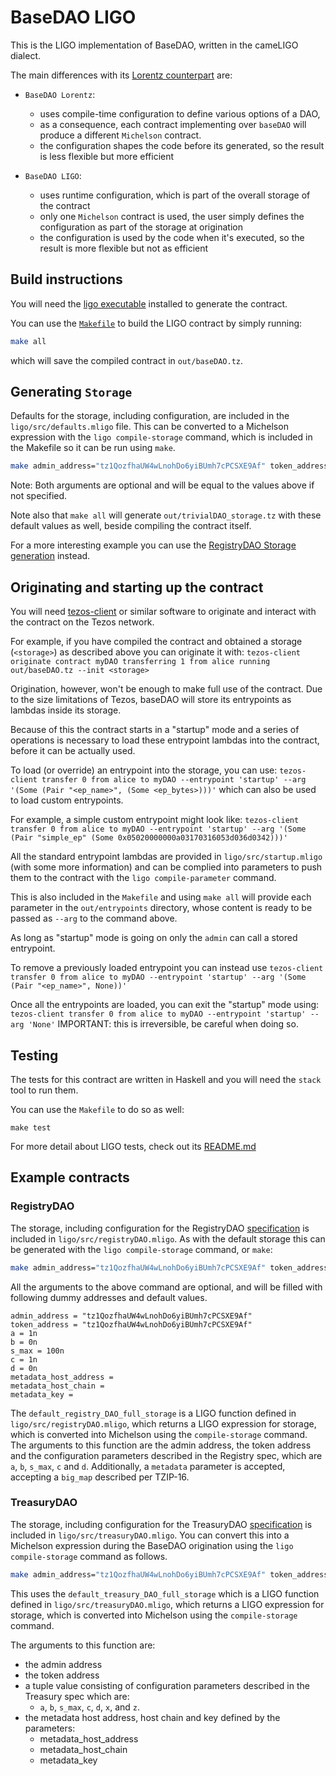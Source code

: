 # BaseDAO LIGO

This is the LIGO implementation of BaseDAO, written in the cameLIGO dialect.

The main differences with its [Lorentz counterpart](/README.md) are:
- `BaseDAO Lorentz`:
    - uses compile-time configuration to define various options of a DAO,
    - as a consequence, each contract implementing over `baseDAO` will produce a different `Michelson` contract.
    - the configuration shapes the code before its generated, so the result is less flexible but more efficient

- `BaseDAO LIGO`:
    - uses runtime configuration, which is part of the overall storage of the contract
    - only one `Michelson` contract is used, the user simply defines the configuration as part of the storage at origination
    - the configuration is used by the code when it's executed, so the result is more flexible but not as efficient

## Build instructions

You will need the [ligo executable](https://ligolang.org/docs/intro/installation) installed to generate the contract.

You can use the [`Makefile`](./Makefile) to build the LIGO contract by simply running:
```sh
make all
```
which will save the compiled contract in `out/baseDAO.tz`.

## Generating `Storage`

Defaults for the storage, including configuration, are included in the
`ligo/src/defaults.mligo` file.
This can be converted to a Michelson expression with the `ligo compile-storage`
command, which is included in the Makefile so it can be run using `make`.

```bash
make admin_address="tz1QozfhaUW4wLnohDo6yiBUmh7cPCSXE9Af" token_address="tz1QozfhaUW4wLnohDo6yiBUmh7cPCSXE9Af" out/trivialDAO_storage.tz
```

Note: Both arguments are optional and will be equal to the values above if not
specified.

Note also that `make all` will generate `out/trivialDAO_storage.tz` with these
default values as well, beside compiling the contract itself.

For a more interesting example you can use the
[RegistryDAO Storage generation](#registrydao) instead.

## Originating and starting up the contract

You will need [tezos-client](http://tezos.gitlab.io/introduction/howtoget.html) or similar software to originate and interact with the contract on the Tezos network.

For example, if you have compiled the contract and obtained a storage (`<storage>`) as described above you can originate it with:
`tezos-client originate contract myDAO transferring 1 from alice running out/baseDAO.tz --init <storage>`

Origination, however, won't be enough to make full use of the contract.
Due to the size limitations of Tezos, baseDAO will store its entrypoints as
lambdas inside its storage.

Because of this the contract starts in a "startup" mode and a series of operations
is necessary to load these entrypoint lambdas into the contract, before it can
be actually used.

To load (or override) an entrypoint into the storage, you can use:
`tezos-client transfer 0 from alice to myDAO --entrypoint 'startup' --arg '(Some (Pair "<ep_name>", (Some <ep_bytes>)))'`
which can also be used to load custom entrypoints.

For example, a simple custom entrypoint might look like:
`tezos-client transfer 0 from alice to myDAO --entrypoint 'startup' --arg '(Some (Pair "simple_ep" (Some 0x05020000000a03170316053d036d0342)))'`

All the standard entrypoint lambdas are provided in `ligo/src/startup.mligo`
(with some more information) and can be complied into parameters to push them to
the contract with the `ligo compile-parameter` command.

This is also included in the `Makefile` and using `make all` will provide each
parameter in the `out/entrypoints` directory, whose content is ready to be passed
as `--arg` to the command above.

As long as "startup" mode is going on only the `admin` can call a stored
entrypoint.

To remove a previously loaded entrypoint you can instead use
`tezos-client transfer 0 from alice to myDAO --entrypoint 'startup' --arg '(Some (Pair "<ep_name>", None))'`

Once all the entrypoints are loaded, you can exit the "startup" mode using:
`tezos-client transfer 0 from alice to myDAO --entrypoint 'startup' --arg 'None'`
IMPORTANT: this is irreversible, be careful when doing so.

## Testing

The tests for this contract are written in Haskell and you will need the `stack` tool to run them.

You can use the `Makefile` to do so as well:
```
make test
```
For more detail about LIGO tests, check out its [README.md](./haskell/test/)

## Example contracts

### RegistryDAO

The storage, including configuration for the RegistryDAO [specification](https://github.com/tqtezos/baseDAO/blob/master/docs/registry.md)
is included in `ligo/src/registryDAO.mligo`.
As with the default storage this can be generated with the `ligo
compile-storage` command, or `make`:

```bash
make admin_address="tz1QozfhaUW4wLnohDo6yiBUmh7cPCSXE9Af" token_address="tz1QozfhaUW4wLnohDo6yiBUmh7cPCSXE9Af" s_max=12n a=1n b=0n c=1n d=1n metadata_host_address=tz1QozfhaUW4wLnohDo6yiBUmh7cPCSXE9Af metadata_host_chain=foo metadata_key=bar out/registryDAO_storage.tz
```

All the arguments to the above command are optional, and will be filled with
following dummy addresses and default values.

```
admin_address = "tz1QozfhaUW4wLnohDo6yiBUmh7cPCSXE9Af"
token_address = "tz1QozfhaUW4wLnohDo6yiBUmh7cPCSXE9Af"
a = 1n
b = 0n
s_max = 100n
c = 1n
d = 0n
metadata_host_address =
metadata_host_chain =
metadata_key =
```

The `default_registry_DAO_full_storage` is a LIGO function defined in
`ligo/src/registryDAO.mligo`, which returns a LIGO expression for storage,
which is converted into Michelson using the `compile-storage` command. The
arguments to this function are the admin address, the token address and the
configuration parameters described in the Registry spec, which are `a`, `b`,
`s_max`, `c` and `d`. Additionally, a `metadata` parameter is accepted,
accepting a `big_map` described per TZIP-16.

### TreasuryDAO

The storage, including configuration for the TreasuryDAO [specification](https://github.com/tqtezos/baseDAO/blob/master/docs/treasury.md)
is included in `ligo/src/treasuryDAO.mligo`. You can convert this into a
Michelson expression during the BaseDAO origination using the `ligo
compile-storage` command as follows.

```bash
make admin_address="tz1QozfhaUW4wLnohDo6yiBUmh7cPCSXE9Af" token_address="tz1QozfhaUW4wLnohDo6yiBUmh7cPCSXE9Af" s_max=12n a=1n b=0n c=1n d=1n y=0mutez z=100mutez metadata_host_address= metadata_host_chain= metadata_key= out/treasuryDAO_storage.tz
```

This uses the `default_treasury_DAO_full_storage` which is a LIGO function defined in
`ligo/src/treasuryDAO.mligo`, which returns a LIGO expression for storage,
which is converted into Michelson using the `compile-storage` command.

The arguments to this function are:
- the admin address
- the token address
- a tuple value consisting of configuration parameters described in the Treasury spec which are:
    - `a`, `b`, `s_max`, `c`, `d`, `x`, and `z`.
- the metadata host address, host chain and key defined by the parameters:
    - metadata_host_address
    - metadata_host_chain
    - metadata_key

